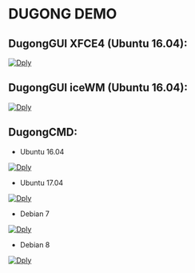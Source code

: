 # DUGONG DEMO

## DugongGUI XFCE4 (Ubuntu 16.04):

[![Dply](https://dply.co/b.svg)](https://dply.co/b/mekdDIAk)

## DugongGUI iceWM (Ubuntu 16.04):

[![Dply](https://dply.co/b.svg)](https://dply.co/b/otXUqcIX) 

## DugongCMD:

- Ubuntu 16.04

[![Dply](https://dply.co/b.svg)](https://dply.co/b/UUwUvOO8) 

- Ubuntu 17.04

[![Dply](https://dply.co/b.svg)](https://dply.co/b/v7OzjWr5) 

- Debian 7

[![Dply](https://dply.co/b.svg)](https://dply.co/b/ojgbiQMO) 

- Debian 8

[![Dply](https://dply.co/b.svg)](https://dply.co/b/tLUag3SO) 
